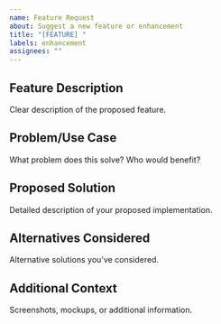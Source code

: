 ```yaml
---
name: Feature Request
about: Suggest a new feature or enhancement
title: "[FEATURE] "
labels: enhancement
assignees: ""
---
```


## Feature Description

Clear description of the proposed feature.

## Problem/Use Case

What problem does this solve? Who would benefit?

## Proposed Solution

Detailed description of your proposed implementation.

## Alternatives Considered

Alternative solutions you've considered.

## Additional Context

Screenshots, mockups, or additional information.
